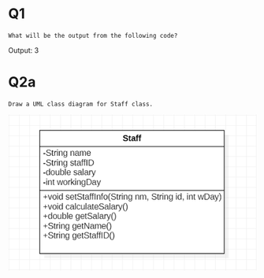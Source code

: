 # Q1
    What will be the output from the following code? 
Output: 3

# Q2a
    Draw a UML class diagram for Staff class.
![Q2a_Staff_UML_classDiagram](/Q2a_Staff_UML_classDiagram.png)

